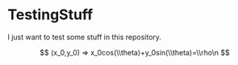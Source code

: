 # TestingStuff
I just want to test some stuff in this repository.

$$
(x_0,y_0) => x_0cos(\\theta)+y_0sin(\\theta)=\\rho\n
$$
